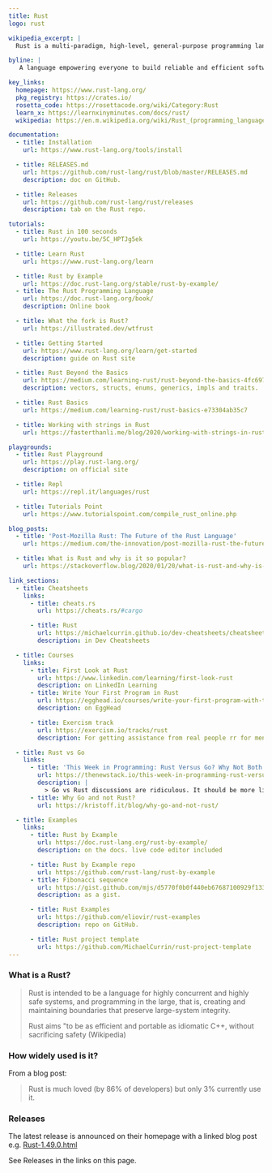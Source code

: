 ```yaml
---
title: Rust
logo: rust

wikipedia_excerpt: |
  Rust is a multi-paradigm, high-level, general-purpose programming language designed for performance and safety, especially safe concurrency

byline: |
   A language empowering everyone to build reliable and efficient software.

key_links:
  homepage: https://www.rust-lang.org/
  pkg_registry: https://crates.io/
  rosetta_code: https://rosettacode.org/wiki/Category:Rust
  learn_x: https://learnxinyminutes.com/docs/rust/
  wikipedia: https://en.m.wikipedia.org/wiki/Rust_(programming_language)

documentation:
  - title: Installation
    url: https://www.rust-lang.org/tools/install

  - title: RELEASES.md
    url: https://github.com/rust-lang/rust/blob/master/RELEASES.md
    description: doc on GitHub.

  - title: Releases
    url: https://github.com/rust-lang/rust/releases
    description: tab on the Rust repo.

tutorials:
  - title: Rust in 100 seconds
    url: https://youtu.be/5C_HPTJg5ek

  - title: Learn Rust
    url: https://www.rust-lang.org/learn

  - title: Rust by Example
    url: https://doc.rust-lang.org/stable/rust-by-example/
  - title: The Rust Programming Language
    url: https://doc.rust-lang.org/book/
    description: Online book

  - title: What the fork is Rust?
    url: https://illustrated.dev/wtfrust

  - title: Getting Started
    url: https://www.rust-lang.org/learn/get-started
    description: guide on Rust site

  - title: Rust Beyond the Basics
    url: https://medium.com/learning-rust/rust-beyond-the-basics-4fc697e3bf4f
    description: vectors, structs, enums, generics, impls and traits.

  - title: Rust Basics
    url: https://medium.com/learning-rust/rust-basics-e73304ab35c7

  - title: Working with strings in Rust
    url: https://fasterthanli.me/blog/2020/working-with-strings-in-rust

playgrounds:
  - title: Rust Playground
    url: https://play.rust-lang.org/
    description: on official site

  - title: Repl
    url: https://repl.it/languages/rust

  - title: Tutorials Point
    url: https://www.tutorialspoint.com/compile_rust_online.php

blog_posts:
  - title: 'Post-Mozilla Rust: The Future of the Rust Language'
    url: https://medium.com/the-innovation/post-mozilla-rust-the-future-of-the-rust-language-61a5cfb1f615

  - title: What is Rust and why is it so popular?
    url: https://stackoverflow.blog/2020/01/20/what-is-rust-and-why-is-it-so-popular/

link_sections:
  - title: Cheatsheets
    links:
      - title: cheats.rs
        url: https://cheats.rs/#cargo

      - title: Rust
        url: https://michaelcurrin.github.io/dev-cheatsheets/cheatsheets/rust/
        description: in Dev Cheatsheets

  - title: Courses
    links:
      - title: First Look at Rust
        url: https://www.linkedin.com/learning/first-look-rust
        description: on LinkedIn Learning
      - title: Write Your First Program in Rust
        url: https://egghead.io/courses/write-your-first-program-with-the-rust-language
        description: on EggHead

      - title: Exercism track
        url: https://exercism.io/tracks/rust
        description: For getting assistance from real people rr for mentoring others

  - title: Rust vs Go
    links:
      - title: 'This Week in Programming: Rust Versus Go? Why Not Both!'
        url: https://thenewstack.io/this-week-in-programming-rust-versus-go-why-not-both/
        description: |
          > Go vs Rust discussions are ridiculous. It should be more like: When to use Go. When to use Rust. When to use X...
      - title: Why Go and not Rust?
        url: https://kristoff.it/blog/why-go-and-not-rust/

  - title: Examples
    links:
      - title: Rust by Example
        url: https://doc.rust-lang.org/rust-by-example/
        description: on the docs. live code editor included

      - title: Rust by Example repo
        url: https://github.com/rust-lang/rust-by-example
      - title: Fibonacci sequence
        url: https://gist.github.com/mjs/d5770f0b0f440eb67687100929f1335a
        description: as a gist.

      - title: Rust Examples
        url: https://github.com/eliovir/rust-examples
        description: repo on GitHub.

      - title: Rust project template
        url: https://github.com/MichaelCurrin/rust-project-template
---
```


### What is a Rust?

> Rust is intended to be a language for highly concurrent and highly safe systems, and programming in the large, that is, creating and maintaining boundaries that preserve large-system integrity.
>
> Rust aims "to be as efficient and portable as idiomatic C++, without sacrificing safety (Wikipedia)

### How widely used is it?

From a blog post:

> Rust is much loved (by 86% of developers) but only 3% currently use it.

### Releases

The latest release is announced on their homepage with a linked blog post e.g. [Rust-1.49.0.html](https://blog.rust-lang.org/2020/12/31/Rust-1.49.0.html)

See Releases in the links on this page.
